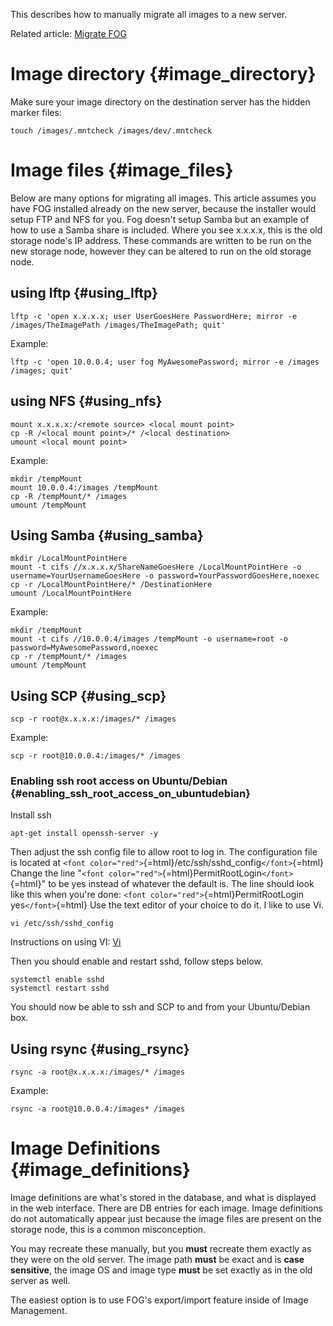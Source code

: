 This describes how to manually migrate all images to a new server.

Related article: [Migrate FOG](Migrate_FOG "wikilink")

# Image directory {#image_directory}

Make sure your image directory on the destination server has the hidden
marker files:

    touch /images/.mntcheck /images/dev/.mntcheck

# Image files {#image_files}

Below are many options for migrating all images. This article assumes
you have FOG installed already on the new server, because the installer
would setup FTP and NFS for you. Fog doesn\'t setup Samba but an example
of how to use a Samba share is included. Where you see x.x.x.x, this is
the old storage node\'s IP address. These commands are written to be run
on the new storage node, however they can be altered to run on the old
storage node.

## using lftp {#using_lftp}

    lftp -c 'open x.x.x.x; user UserGoesHere PasswordHere; mirror -e /images/TheImagePath /images/TheImagePath; quit'

Example:

    lftp -c 'open 10.0.0.4; user fog MyAwesomePassword; mirror -e /images /images; quit'

## using NFS {#using_nfs}

    mount x.x.x.x:/<remote source> <local mount point>
    cp -R /<local mount point>/* /<local destination>
    umount <local mount point>

Example:

    mkdir /tempMount
    mount 10.0.0.4:/images /tempMount
    cp -R /tempMount/* /images
    umount /tempMount

## Using Samba {#using_samba}

    mkdir /LocalMountPointHere
    mount -t cifs //x.x.x.x/ShareNameGoesHere /LocalMountPointHere -o username=YourUsernameGoesHere -o password=YourPasswordGoesHere,noexec
    cp -r /LocalMountPointHere/* /DestinationHere
    umount /LocalMountPointHere

Example:

    mkdir /tempMount
    mount -t cifs //10.0.0.4/images /tempMount -o username=root -o password=MyAwesomePassword,noexec
    cp -r /tempMount/* /images
    umount /tempMount

## Using SCP {#using_scp}

    scp -r root@x.x.x.x:/images/* /images

Example:

    scp -r root@10.0.0.4:/images/* /images

### Enabling ssh root access on Ubuntu/Debian {#enabling_ssh_root_access_on_ubuntudebian}

Install ssh

    apt-get install openssh-server -y

Then adjust the ssh config file to allow root to log in. The
configuration file is located at
`<font color="red">`{=html}/etc/ssh/sshd_config`</font>`{=html} Change
the line \"`<font color="red">`{=html}PermitRootLogin`</font>`{=html}\"
to be yes instead of whatever the default is. The line should look like
this when you\'re done: `<font color="red">`{=html}PermitRootLogin
yes`</font>`{=html} Use the text editor of your choice to do it. I like
to use Vi.

    vi /etc/ssh/sshd_config

Instructions on using VI: [Vi](Vi "wikilink")

Then you should enable and restart sshd, follow steps below.

    systemctl enable sshd
    systemctl restart sshd

You should now be able to ssh and SCP to and from your Ubuntu/Debian
box.

## Using rsync {#using_rsync}

    rsync -a root@x.x.x.x:/images/* /images

Example:

    rsync -a root@10.0.0.4:/images* /images

# Image Definitions {#image_definitions}

Image definitions are what\'s stored in the database, and what is
displayed in the web interface. There are DB entries for each image.
Image definitions do not automatically appear just because the image
files are present on the storage node, this is a common misconception.

You may recreate these manually, but you **must** recreate them exactly
as they were on the old server. The image path **must** be exact and is
**case sensitive**, the image OS and image type **must** be set exactly
as in the old server as well.

The easiest option is to use FOG\'s export/import feature inside of
Image Management.
